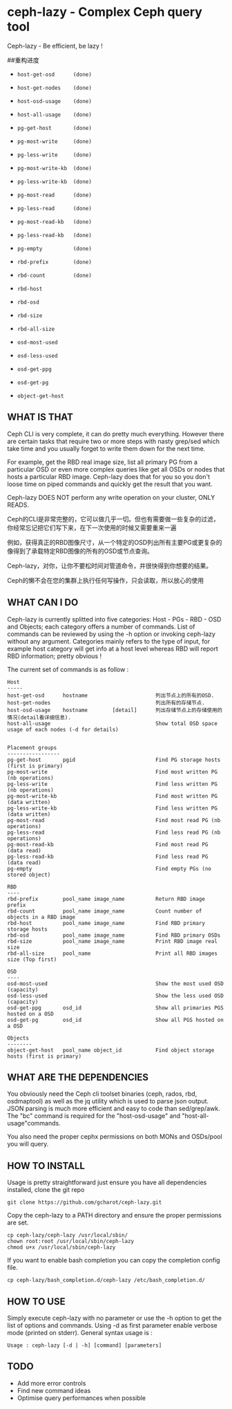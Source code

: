 # ceph-lazy - Complex Ceph query tool


Ceph-lazy - Be efficient, be lazy !


##重构进度

-     host-get-osd      (done)
-     host-get-nodes    (done)                             
-     host-osd-usage    (done)
-     host-all-usage    (done)                             
-     pg-get-host       (done)
-     pg-most-write     (done)                             
-     pg-less-write     (done)                           
-     pg-most-write-kb  (done)                         
-     pg-less-write-kb  (done)                          
-     pg-most-read      (done)                            
-     pg-less-read      (done)                          
-     pg-most-read-kb   (done)                          
-     pg-less-read-kb   (done)                        
-     pg-empty          (done)                            
-     rbd-prefix        (done)
-     rbd-count         (done)
-     rbd-host         
-     rbd-osd           
-     rbd-size         
-     rbd-all-size      
-     osd-most-used                                   
-     osd-less-used                                   
-     osd-get-ppg      
-     osd-get-pg       
-     object-get-host   



## WHAT IS THAT

Ceph CLI is very complete, it can do pretty much everything. However there are certain tasks that require two or more steps with nasty grep/sed which take time and you usually forget to write them down for the next time.

For example, get the RBD real image size, list all primary PG from a particular OSD or even more complex queries like get all OSDs or nodes that hosts a particular RBD image.
Ceph-lazy does that for you so you don't loose time on piped commands and quickly get the result that you want.

Ceph-lazy DOES NOT perform any write operation on your cluster, ONLY READS.



Ceph的CLI是非常完整的，它可以做几乎一切。但也有需要做一些复杂的过滤，你经常忘记把它们写下来，在下一次使用的时候又需要重来一遍

例如，获得真正的RBD图像尺寸，从一个特定的OSD列出所有主要PG或更复杂的像得到了承载特定RBD图像的所有的OSD​​或节点查询。

Ceph-lazy，对你，让你不要松时间对管道命令，并很快得到你想要的结果。

Ceph的懒不会在您的集群上执行任何写操作，只会读取，所以放心的使用


## WHAT CAN I DO

Ceph-lazy is currently splitted into five categories: Host - PGs - RBD - OSD and Objects; each category offers a number of commands. List of commands can be reviewed by using the -h option or invoking ceph-lazy without any argument. 
Categories mainly refers to the type of input, for example host category will get info at a host level whereas RBD will report RBD information; pretty obvious !

The current set of commands is as follow : 

    Host
    -----
    host-get-osd      hostname                      列出节点上的所有的OSD.
    host-get-nodes                                  列出所有的存储节点.
    host-osd-usage    hostname        [detail]      列出存储节点上的存储使用的情况(detail看详细信息).
    host-all-usage                                  Show total OSD space usage of each nodes (-d for details)


    Placement groups
    -----------------
    pg-get-host       pgid                          Find PG storage hosts (first is primary) 
    pg-most-write                                   Find most written PG (nb operations)
    pg-less-write                                   Find less written PG (nb operations)
    pg-most-write-kb                                Find most written PG (data written)
    pg-less-write-kb                                Find less written PG (data written)
    pg-most-read                                    Find most read PG (nb operations)
    pg-less-read                                    Find less read PG (nb operations)
    pg-most-read-kb                                 Find most read PG (data read)
    pg-less-read-kb                                 Find less read PG (data read)
    pg-empty                                        Find empty PGs (no stored object)

    RBD
    ----
    rbd-prefix        pool_name image_name          Return RBD image prefix
    rbd-count         pool_name image_name          Count number of objects in a RBD image
    rbd-host          pool_name image_name          Find RBD primary storage hosts
    rbd-osd           pool_name image_name          Find RBD primary OSDs
    rbd-size          pool_name image_name          Print RBD image real size
    rbd-all-size      pool_name                     Print all RBD images size (Top first)

    OSD
    ----
    osd-most-used                                   Show the most used OSD (capacity)
    osd-less-used                                   Show the less used OSD (capacity)
    osd-get-ppg       osd_id                        Show all primaries PGS hosted on a OSD
    osd-get-pg        osd_id                        Show all PGS hosted on a OSD

    Objects
    --------
    object-get-host   pool_name object_id           Find object storage hosts (first is primary)


## WHAT ARE THE DEPENDENCIES

You obviously need the Ceph cli toolset binaries (ceph, rados, rbd, osdmaptool) as well as the jq utility which is used to parse json output. JSON parsing is much more efficient and easy to code than sed/grep/awk. The "bc" command is required for the "host-osd-usage" and "host-all-usage"commands.

You also need the proper cephx permissions on both MONs and OSDs/pool you will query.


## HOW TO INSTALL

Usage is pretty straightforward just ensure you have all dependencies installed, clone the git repo

```
git clone https://github.com/gcharot/ceph-lazy.git
```

Copy the ceph-lazy to a PATH directory and ensure the proper permissions are set.
```
cp ceph-lazy/ceph-lazy /usr/local/sbin/
chown root:root /usr/local/sbin/ceph-lazy
chmod u+x /usr/local/sbin/ceph-lazy
```

If you want to enable bash completion you can copy the completion config file.
```
cp ceph-lazy/bash_completion.d/ceph-lazy /etc/bash_completion.d/
```

## HOW TO USE

Simply execute ceph-lazy with no parameter or use the -h option to get the list of options and commands. Using -d as first parameter enable verbose mode (printed on stderr). General syntax usage is :

```
Usage : ceph-lazy [-d | -h] [command] [parameters]
```

## TODO

- Add more error controls
- Find new command ideas
- Optimise query performances when possible
